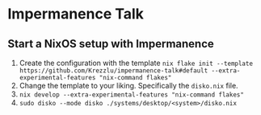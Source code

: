 # Impermanence Talk

## Start a NixOS setup with Impermanence

1. Create the configuration with the template
    `nix flake init --template https://github.com/Krezzlu/impermanence-talk#default --extra-experimental-features "nix-command flakes"`
2. Change the template to your liking.
    Specifically the `disko.nix` file.
3. `nix develop --extra-experimental-features "nix-command flakes"`
4. `sudo disko --mode disko ./systems/desktop/<system>/disko.nix`
